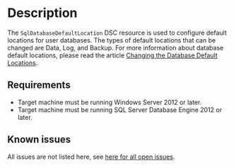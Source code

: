 # Description

The `SqlDatabaseDefaultLocation` DSC resource is used to configure default
locations for user databases. The types of default locations that can be
changed are Data, Log, and Backup. For more information about database
default locations, please read the article [Changing the Database Default Locations](https://technet.microsoft.com/en-us/library/dd206993.aspx).

## Requirements

* Target machine must be running Windows Server 2012 or later.
* Target machine must be running SQL Server Database Engine 2012 or later.

## Known issues

All issues are not listed here, see [here for all open issues](https://github.com/dsccommunity/SqlServerCustomDsc/issues?q=is%3Aissue+is%3Aopen+in%3Atitle+SqlDatabaseDefaultLocation).
